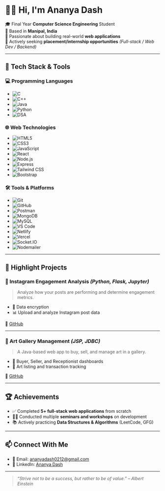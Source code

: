 # 👩‍💻 Hi, I'm **Ananya Dash**

🎓 Final Year **Computer Science Engineering** Student  
📍 Based in **Manipal, India**  
🚀 Passionate about building real-world **web applications**  
📩 Actively seeking **placement/internship opportunities** *(Full-stack / Web Dev / Backend)*

---

## 🚀 Tech Stack & Tools

### 💻 Programming Languages  
- ![C](https://img.shields.io/badge/C-00599C?style=for-the-badge&logo=c&logoColor=white)  
- ![C++](https://img.shields.io/badge/C++-00599C?style=for-the-badge&logo=c%2B%2B&logoColor=white)  
- ![Java](https://img.shields.io/badge/Java-ED8B00?style=for-the-badge&logo=openjdk&logoColor=white)  
- ![Python](https://img.shields.io/badge/Python-3776AB?style=for-the-badge&logo=python&logoColor=white)  
- ![DSA](https://img.shields.io/badge/DSA-Important-brightgreen?style=for-the-badge)

### 🌐 Web Technologies  
- ![HTML5](https://img.shields.io/badge/HTML5-E34F26?style=for-the-badge&logo=html5&logoColor=white)  
- ![CSS3](https://img.shields.io/badge/CSS3-1572B6?style=for-the-badge&logo=css3&logoColor=white)  
- ![JavaScript](https://img.shields.io/badge/JavaScript-F7DF1E?style=for-the-badge&logo=javascript&logoColor=black)  
- ![React](https://img.shields.io/badge/React-20232A?style=for-the-badge&logo=react&logoColor=61DAFB)  
- ![Node.js](https://img.shields.io/badge/Node.js-339933?style=for-the-badge&logo=nodedotjs&logoColor=white)  
- ![Express](https://img.shields.io/badge/Express.js-000000?style=for-the-badge&logo=express&logoColor=white)  
- ![Tailwind CSS](https://img.shields.io/badge/TailwindCSS-38B2AC?style=for-the-badge&logo=tailwind-css&logoColor=white)  
- ![Bootstrap](https://img.shields.io/badge/Bootstrap-7952B3?style=for-the-badge&logo=bootstrap&logoColor=white)

### 🛠️ Tools & Platforms  
- ![Git](https://img.shields.io/badge/Git-F05032?style=for-the-badge&logo=git&logoColor=white)  
- ![GitHub](https://img.shields.io/badge/GitHub-181717?style=for-the-badge&logo=github&logoColor=white)  
- ![Postman](https://img.shields.io/badge/Postman-FF6C37?style=for-the-badge&logo=postman&logoColor=white)  
- ![MongoDB](https://img.shields.io/badge/MongoDB-4EA94B?style=for-the-badge&logo=mongodb&logoColor=white)  
- ![MySQL](https://img.shields.io/badge/MySQL-005C84?style=for-the-badge&logo=mysql&logoColor=white)  
- ![VS Code](https://img.shields.io/badge/VS%20Code-007ACC?style=for-the-badge&logo=visual-studio-code&logoColor=white)  
- ![Netlify](https://img.shields.io/badge/Netlify-00C7B7?style=for-the-badge&logo=netlify&logoColor=white)  
- ![Vercel](https://img.shields.io/badge/Vercel-000000?style=for-the-badge&logo=vercel&logoColor=white)  
- ![Socket.IO](https://img.shields.io/badge/Socket.IO-010101?style=for-the-badge&logo=socket.io&logoColor=white)  
- ![Nodemailer](https://img.shields.io/badge/Nodemailer-yellow?style=for-the-badge)

---

## 📂 Highlight Projects

### 📘 Instagram Engagement Analysis *(Python, Flask, Jupyter)*  
> Analyze how your posts are performing and determine engagement metrics.

- 🔐 Data encryption  
- 📊 Upload and analyze Instagram post data  

🔗 [GitHub](https://github.com/yourusername/projectname)

---

### 🧠 Art Gallery Management *(JSP, JDBC)*  
> A Java-based web app to buy, sell, and manage art in a gallery.

- 👥 Buyer, Seller, and Receptionist dashboards  
- 📁 Art listing and transaction tracking  

🔗 [GitHub](https://github.com/yourusername/artgallery)

---

## 🏆 Achievements

- ✅ Completed **5+ full-stack web applications** from scratch  
- 👨‍🏫 Conducted multiple **seminars and workshops** on development  
- 📚 Actively practicing **Data Structures & Algorithms** (LeetCode, GFG)

---

## 📫 Connect With Me

- 📧 Email: [ananyadash0212@gmail.com](mailto:ananyadash0212@gmail.com)  
- 💼 LinkedIn: [Ananya Dash](https://www.linkedin.com/in/ananya-dash02122004)

---

> _“Strive not to be a success, but rather to be of value.” – Albert Einstein_
